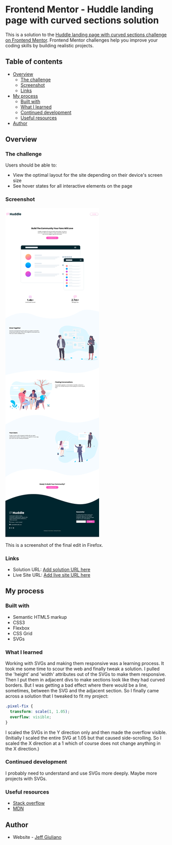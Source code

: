 # Frontend Mentor - Huddle landing page with curved sections solution

This is a solution to the [Huddle landing page with curved sections challenge on Frontend Mentor](https://www.frontendmentor.io/challenges/huddle-landing-page-with-curved-sections-5ca5ecd01e82137ec91a50f2). Frontend Mentor challenges help you improve your coding skills by building realistic projects.

## Table of contents

- [Overview](#overview)
  - [The challenge](#the-challenge)
  - [Screenshot](#screenshot)
  - [Links](#links)
- [My process](#my-process)
  - [Built with](#built-with)
  - [What I learned](#what-i-learned)
  - [Continued development](#continued-development)
  - [Useful resources](#useful-resources)
- [Author](#author)

## Overview

### The challenge

Users should be able to:

- View the optimal layout for the site depending on their device's screen size
- See hover states for all interactive elements on the page

### Screenshot

![](./Screenshot.png)

This is a screenshot of the final edit in Firefox.

### Links

- Solution URL: [Add solution URL here](https://github.com/jgiuliano8/FEM-huddle-landing-page-with-curved-sections)
- Live Site URL: [Add live site URL here](https://fem-huddle-landing-page-with-curved-sections.vercel.app/)

## My process

### Built with

- Semantic HTML5 markup
- CSS3
- Flexbox
- CSS Grid
- SVGs

### What I learned

Working with SVGs and making them responsive was
a learning process. It took me some time to scour
the web and finally tweak a solution. I pulled the
'height' and 'width' attributes out of the SVGs
to make them responsive. Then I put them in
adjacent divs to make sections look like they had
curved borders. But I was getting a bad effect
where there would be a line, sometimes, between
the SVG and the adjacent section. So I finally
came across a solution that I tweaked to fit my
project:

```css
.pixel-fix {
  transform: scale(1, 1.05);
  overflow: visible;
}
```

I scaled the SVGs in the Y direction only and then
made the overflow visible. (Initially I scaled
the entire SVG at 1.05 but that caused
side-scrolling. So I scaled the X direction at a
1 which of course does not change anything in the
X direction.)

### Continued development

I probably need to understand and use SVGs more
deeply. Maybe more projects with SVGs.

### Useful resources

- [Stack overflow](https://stackoverflow.com/)
- [MDN](https://developer.mozilla.org/en-US/)

## Author

- Website - [Jeff Giuliano](https://github.com/jgiuliano8)
